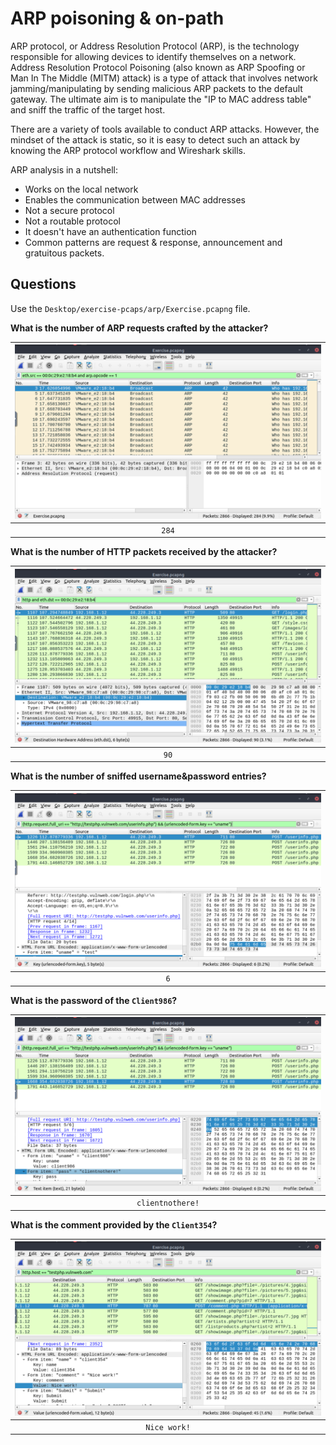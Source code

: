 # ARP poisoning & on-path

ARP protocol, or Address Resolution Protocol (ARP), is the technology responsible for allowing devices to identify 
themselves on a network. Address Resolution Protocol Poisoning (also known as 
ARP Spoofing or Man In The Middle (MITM) attack) is a type of attack that involves network jamming/manipulating by 
sending malicious ARP packets to the default gateway. The ultimate aim is to manipulate the "IP to MAC address table" 
and sniff the traffic of the target host.

There are a variety of tools available to conduct ARP attacks. However, the mindset of the attack is static, so it 
is easy to detect such an attack by knowing the ARP protocol workflow and Wireshark skills.

ARP analysis in a nutshell:

* Works on the local network
* Enables the communication between MAC addresses
* Not a secure protocol
* Not a routable protocol
* It doesn't have an authentication function
* Common patterns are request & response, announcement and gratuitous packets.

## Questions

Use the `Desktop/exercise-pcaps/arp/Exercise.pcapng` file.

**What is the number of ARP requests crafted by the attacker?**

| ![Number of crafted ARP requests](../../_static/images/shark-5.png)
|:--:|
| `284` |

**What is the number of HTTP packets received by the attacker?**

| ![Number of HTTP packets](../../_static/images/shark-6.png)
|:--:|
| `90` |

**What is the number of sniffed username&password entries?**

| ![Number of sniffed credentials](../../_static/images/shark-7.png)
|:--:|
| `6` |

**What is the password of the `Client986`?**

| ![Client354 password](../../_static/images/shark-8.png)
|:--:|
| `clientnothere!` |

**What is the comment provided by the `Client354`?**

| ![Client354 comment](../../_static/images/shark-9.png)
|:--:|
| `Nice work!` |
